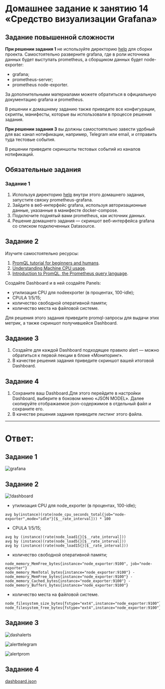 # Домашнее задание к занятию 14 «Средство визуализации Grafana»

## Задание повышенной сложности

**При решении задания 1** не используйте директорию [help](./help) для сборки проекта. Самостоятельно разверните grafana, где в роли источника данных будет выступать prometheus, а сборщиком данных будет node-exporter:

- grafana;
- prometheus-server;
- prometheus node-exporter.

За дополнительными материалами можете обратиться в официальную документацию grafana и prometheus.

В решении к домашнему заданию также приведите все конфигурации, скрипты, манифесты, которые вы 
использовали в процессе решения задания.

**При решении задания 3** вы должны самостоятельно завести удобный для вас канал нотификации, например, Telegram или email, и отправить туда тестовые события.

В решении приведите скриншоты тестовых событий из каналов нотификаций.

## Обязательные задания

### Задание 1

1. Используя директорию [help](./help) внутри этого домашнего задания, запустите связку prometheus-grafana.
1. Зайдите в веб-интерфейс grafana, используя авторизационные данные, указанные в манифесте docker-compose.
1. Подключите поднятый вами prometheus, как источник данных.
1. Решение домашнего задания — скриншот веб-интерфейса grafana со списком подключенных Datasource.

## Задание 2

Изучите самостоятельно ресурсы:

1. [PromQL tutorial for beginners and humans](https://valyala.medium.com/promql-tutorial-for-beginners-9ab455142085).
1. [Understanding Machine CPU usage](https://www.robustperception.io/understanding-machine-cpu-usage).
1. [Introduction to PromQL, the Prometheus query language](https://grafana.com/blog/2020/02/04/introduction-to-promql-the-prometheus-query-language/).

Создайте Dashboard и в ней создайте Panels:

- утилизация CPU для nodeexporter (в процентах, 100-idle);
- CPULA 1/5/15;
- количество свободной оперативной памяти;
- количество места на файловой системе.

Для решения этого задания приведите promql-запросы для выдачи этих метрик, а также скриншот получившейся Dashboard.

## Задание 3

1. Создайте для каждой Dashboard подходящее правило alert — можно обратиться к первой лекции в блоке «Мониторинг».
1. В качестве решения задания приведите скриншот вашей итоговой Dashboard.

## Задание 4

1. Сохраните ваш Dashboard.Для этого перейдите в настройки Dashboard, выберите в боковом меню «JSON MODEL». Далее скопируйте отображаемое json-содержимое в отдельный файл и сохраните его.
1. В качестве решения задания приведите листинг этого файла.

---

# Ответ:

## Задание 1

![grafana](./pics/Screenshot%202023-05-26%20%D0%B2%2001.20.20.png)

## Задание 2

![!dashboard](./pics/Screenshot%202023-05-26%20%D0%B2%2000.47.31.png)

- утилизация CPU для node_exporter (в процентах, 100-idle);

```
avg by(instance)(rate(node_cpu_seconds_total{job="node-exporter",mode="idle"}[$__rate_interval])) * 100
```

- CPULA 1/5/15;

```
avg by (instance)(rate(node_load1{}[$__rate_interval]))
avg by (instance)(rate(node_load5{}[$__rate_interval]))
avg by (instance)(rate(node_load15{}[$__rate_interval]))
```

- количество свободной оперативной памяти;

```
node_memory_MemFree_bytes{instance="node_exporter:9100", job="node-exporter"}
node_memory_MemTotal_bytes{instance="node_exporter:9100"} - node_memory_MemFree_bytes{instance="node_exporter:9100"} - node_memory_Cached_bytes{instance="node_exporter:9100"} - node_memory_Buffers_bytes{instance="node_exporter:9100"}

```

- количество места на файловой системе.

```
node_filesystem_size_bytes{fstype="ext4",instance="node_exporter:9100"}
node_filesystem_free_bytes{fstype="ext4",instance="node_exporter:9100"}
```

## Задание 3

![dashalerts](./pics/Screenshot%202023-05-26%20%D0%B2%2001.17.55.png)

![alerttelegram](./pics/Screenshot%202023-05-26%20%D0%B2%2000.50.54.png)

![alertprom](./pics/Screenshot%202023-05-26%20%D0%B2%2000.51.09.png)

## Задание 4

[dashboard.json](dashboard.json)